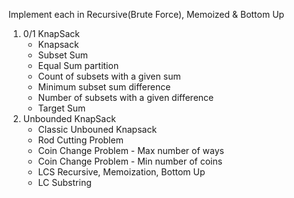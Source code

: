 Implement each  in Recursive(Brute Force), Memoized & Bottom Up
1. 0/1 KnapSack
    - Knapsack
    - Subset Sum
    - Equal Sum partition
    - Count of subsets with a given sum
    - Minimum subset sum difference
    - Number of subsets with a given difference
    - Target Sum
2. Unbounded KnapSack
    - Classic Unbouned Knapsack
    - Rod Cutting Problem
    - Coin Change Problem  - Max number of ways
    - Coin Change Problem  - Min number of coins
    - LCS Recursive, Memoization, Bottom Up
    - LC Substring
    